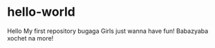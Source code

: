# hello-world
Hello My first repository bugaga
Girls just wanna have fun!
Babazyaba xochet na more!
